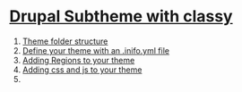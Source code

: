 <h1><u><b> Drupal Subtheme with classy </b></u></h1>


<ol><li><a href="https://www.drupal.org/docs/8/theming-drupal-8/drupal-8-theme-folder-structure">Theme folder structure</a></li>
<li><a href="https://www.drupal.org/docs/8/theming-drupal-8/defining-a-theme-with-an-infoyml-file"> Define your theme with an .inifo.yml file</a></li>
<li><a href="https://www.drupal.org/docs/8/theming/adding-regions-to-a-theme"> Adding Regions to your theme</a></li>
<li><a href="https://www.drupal.org/docs/8/theming/adding-stylesheets-css-and-javascript-js-to-a-drupal-8-theme"> Adding css and js to your theme </a></li>
<li>
